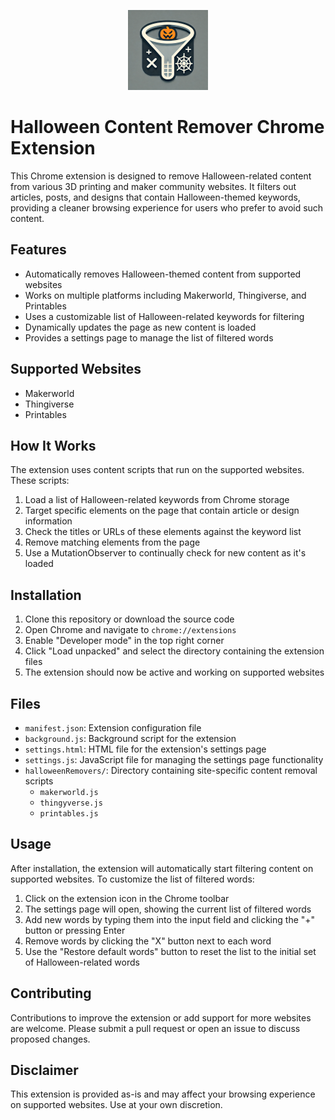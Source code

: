 <p align="center">
  <img src="icon.png" alt="Halloween Content Remover Icon" width="128" height="128">
</p>

# Halloween Content Remover Chrome Extension

This Chrome extension is designed to remove Halloween-related content from various 3D printing and maker community websites. It filters out articles, posts, and designs that contain Halloween-themed keywords, providing a cleaner browsing experience for users who prefer to avoid such content.

## Features

- Automatically removes Halloween-themed content from supported websites
- Works on multiple platforms including Makerworld, Thingiverse, and Printables
- Uses a customizable list of Halloween-related keywords for filtering
- Dynamically updates the page as new content is loaded
- Provides a settings page to manage the list of filtered words

## Supported Websites

- Makerworld
- Thingiverse
- Printables

## How It Works

The extension uses content scripts that run on the supported websites. These scripts:

1. Load a list of Halloween-related keywords from Chrome storage
2. Target specific elements on the page that contain article or design information
3. Check the titles or URLs of these elements against the keyword list
4. Remove matching elements from the page
5. Use a MutationObserver to continually check for new content as it's loaded

## Installation

1. Clone this repository or download the source code
2. Open Chrome and navigate to `chrome://extensions`
3. Enable "Developer mode" in the top right corner
4. Click "Load unpacked" and select the directory containing the extension files
5. The extension should now be active and working on supported websites

## Files

- `manifest.json`: Extension configuration file
- `background.js`: Background script for the extension
- `settings.html`: HTML file for the extension's settings page
- `settings.js`: JavaScript file for managing the settings page functionality
- `halloweenRemovers/`: Directory containing site-specific content removal scripts
  - `makerworld.js`
  - `thingyverse.js`
  - `printables.js`

## Usage

After installation, the extension will automatically start filtering content on supported websites. To customize the list of filtered words:

1. Click on the extension icon in the Chrome toolbar
2. The settings page will open, showing the current list of filtered words
3. Add new words by typing them into the input field and clicking the "+" button or pressing Enter
4. Remove words by clicking the "X" button next to each word
5. Use the "Restore default words" button to reset the list to the initial set of Halloween-related words

## Contributing

Contributions to improve the extension or add support for more websites are welcome. Please submit a pull request or open an issue to discuss proposed changes.

## Disclaimer

This extension is provided as-is and may affect your browsing experience on supported websites. Use at your own discretion.